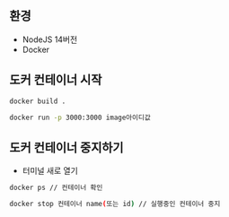 ## 환경

- NodeJS 14버전
- Docker

## 도커 컨테이너 시작

```bash
docker build .
```

```bash
docker run -p 3000:3000 image아이디값
```

## 도커 컨테이너 중지하기

- 터미널 새로 열기

```bash
docker ps // 컨테이너 확인
```

```bash
docker stop 컨테이너 name(또는 id) // 실행중인 컨테이너 중지
```

